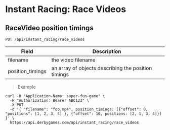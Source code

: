 # Instant Racing: Race Videos

## RaceVideo position timings

`PUT /api/instant_racing/race_videos`

Field | Description
----- | -----------
filename | the video filename
position_timings | an array of objects describing the position timings

> Example

```curl
curl -H "Application-Name: super-fun-game" \
  -H "Authorization: Bearer ABC123" \
  -X PUT
  -d '{ "filename": "foo.mp4", position_timings: [{"offset": 0, "positions": [1, 2, 3, 4] }, {"offset": 10, positions: [2, 1, 3, 4]}]  }' \
  https://api.derbygames.com/api/instant_racing/race_videos
```
